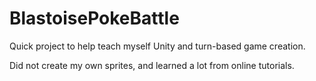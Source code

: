 # BlastoisePokeBattle
Quick project to help teach myself Unity and turn-based game creation.

Did not create my own sprites, and learned a lot from online tutorials.
